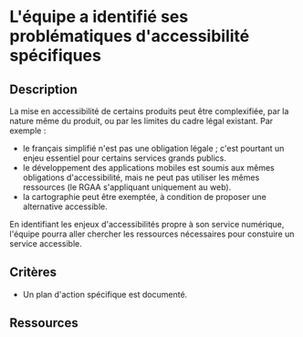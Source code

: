# L'équipe a identifié ses problématiques d'accessibilité spécifiques

## Description

La mise en accessibilité de certains produits peut être complexifiée, par la
nature même du produit, ou par les limites du cadre légal existant. Par
exemple :

- le français simplifié n'est pas une obligation légale ; c'est pourtant un
  enjeu essentiel pour certains services grands publics.
- le développement des applications mobiles est soumis aux mêmes obligations
  d'accessibilité, mais ne peut pas utiliser les mêmes ressources (le RGAA
  s'appliquant uniquement au web).
- la cartographie peut être exemptée, à condition de proposer une alternative
  accessible.

En identifiant les enjeux d'accessibilités propre à son service numérique,
l'équipe pourra aller chercher les ressources nécessaires pour constuire un
service accessible.

## Critères

- Un plan d'action spécifique est documenté.

## Ressources
